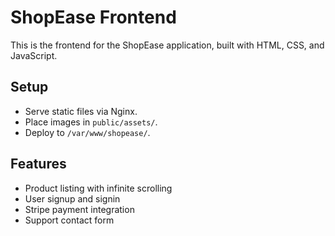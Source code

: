 # ShopEase Frontend

This is the frontend for the ShopEase application, built with HTML, CSS, and JavaScript.

## Setup
- Serve static files via Nginx.
- Place images in `public/assets/`.
- Deploy to `/var/www/shopease/`.

## Features
- Product listing with infinite scrolling
- User signup and signin
- Stripe payment integration
- Support contact form
